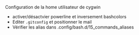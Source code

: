 Configuration de la home utilisateur de cygwin
* activer/désactvier powerline et inversement bashcolors
* Editer `.gitconfig` et positionner le mail
* Vérifier les alias dans .config/bash.d/15_commands_aliases
